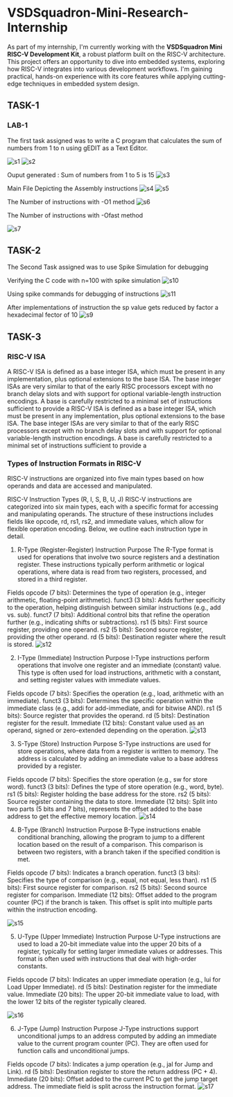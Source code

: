 # VSDSquadron-Mini-Research-Internship

As part of my internship, I'm currently working with the **VSDSquadron Mini RISC-V Development Kit**, a robust platform built on the RISC-V architecture. This project offers an opportunity to dive into embedded systems, exploring how RISC-V integrates into various development workflows. I'm gaining practical, hands-on experience with its core features while applying cutting-edge techniques in embedded system design.

## TASK-1

### LAB-1

The first task assigned was to write a C program that calculates the sum of numbers from 1 to n using gEDIT as a Text Editor.

![s1](https://github.com/Arnav-12/VSDSquadron-Mini-Research-Internship/blob/main/s1.png)
![s2](https://github.com/Arnav-12/VSDSquadron-Mini-Research-Internship/blob/main/s2.png)

Ouput generated : Sum of numbers from 1 to 5 is 15
![s3](https://github.com/Arnav-12/VSDSquadron-Mini-Research-Internship/blob/main/s3.png)

Main File Depicting the Assembly instructions
![s4](https://github.com/Arnav-12/VSDSquadron-Mini-Research-Internship/blob/main/s4.png)
![s5](https://github.com/Arnav-12/VSDSquadron-Mini-Research-Internship/blob/main/s5.png)

The Number of instructions with -O1 method
![s6](https://github.com/Arnav-12/VSDSquadron-Mini-Research-Internship/blob/main/s6.png)

The Number of instructions with -Ofast method

![s7](https://github.com/Arnav-12/VSDSquadron-Mini-Research-Internship/blob/main/s7.png)

## TASK-2

The Second Task assigned was to use Spike Simulation for debugging

Verifying the C code with n=100 with spike simulation
![s10](https://github.com/Arnav-12/VSDSquadron-Mini-Research-Internship/blob/main/s10.png)

Using spike commands for debugging of instructions
![s11](https://github.com/Arnav-12/VSDSquadron-Mini-Research-Internship/blob/main/s11.png)

After implementations of instruction the sp value gets reduced by factor a hexadecimal fector of 10
![s9](https://github.com/Arnav-12/VSDSquadron-Mini-Research-Internship/blob/main/s9.png)

## TASK-3

### RISC-V ISA
A RISC-V ISA is defined as a base integer ISA, which must be present in any implementation, plus
optional extensions to the base ISA. The base integer ISAs are very similar to that of the early RISC
processors except with no branch delay slots and with support for optional variable-length instruction
encodings. A base is carefully restricted to a minimal set of instructions sufficient to provide a RISC-V ISA is defined as a base integer ISA, which must be present in any implementation, plus
optional extensions to the base ISA. The base integer ISAs are very similar to that of the early RISC
processors except with no branch delay slots and with support for optional variable-length instruction
encodings. A base is carefully restricted to a minimal set of instructions sufficient to provide a

### Types of Instruction Formats in RISC-V
RISC-V instructions are organized into five main types based on how operands and data are accessed and manipulated.

RISC-V Instruction Types (R, I, S, B, U, J)
RISC-V instructions are categorized into six main types, each with a specific format for accessing and manipulating operands. The structure of these instructions includes fields like opcode, rd, rs1, rs2, and immediate values, which allow for flexible operation encoding. Below, we outline each instruction type in detail.

1. R-Type (Register-Register) Instruction
Purpose
The R-Type format is used for operations that involve two source registers and a destination register. These instructions typically perform arithmetic or logical operations, where data is read from two registers, processed, and stored in a third register.

Fields
opcode (7 bits): Determines the type of operation (e.g., integer arithmetic, floating-point arithmetic).
funct3 (3 bits): Adds further specificity to the operation, helping distinguish between similar instructions (e.g., add vs. sub).
funct7 (7 bits): Additional control bits that refine the operation further (e.g., indicating shifts or subtractions).
rs1 (5 bits): First source register, providing one operand.
rs2 (5 bits): Second source register, providing the other operand.
rd (5 bits): Destination register where the result is stored.
![s12](https://github.com/Arnav-12/VSDSquadron-Mini-Research-Internship/blob/main/s10.png)

2. I-Type (Immediate) Instruction
Purpose
I-Type instructions perform operations that involve one register and an immediate (constant) value. This type is often used for load instructions, arithmetic with a constant, and setting register values with immediate values.

Fields
opcode (7 bits): Specifies the operation (e.g., load, arithmetic with an immediate).
funct3 (3 bits): Determines the specific operation within the immediate class (e.g., addi for add-immediate, andi for bitwise AND).
rs1 (5 bits): Source register that provides the operand.
rd (5 bits): Destination register for the result.
Immediate (12 bits): Constant value used as an operand, signed or zero-extended depending on the operation.
![s13](https://github.com/Arnav-12/VSDSquadron-Mini-Research-Internship/blob/main/s11.png)

3. S-Type (Store) Instruction
Purpose
S-Type instructions are used for store operations, where data from a register is written to memory. The address is calculated by adding an immediate value to a base address provided by a register.

Fields
opcode (7 bits): Specifies the store operation (e.g., sw for store word).
funct3 (3 bits): Defines the type of store operation (e.g., word, byte).
rs1 (5 bits): Register holding the base address for the store.
rs2 (5 bits): Source register containing the data to store.
Immediate (12 bits): Split into two parts (5 bits and 7 bits), represents the offset added to the base address to get the effective memory location.
![s14](https://github.com/Arnav-12/VSDSquadron-Mini-Research-Internship/blob/main/s12.png)

4. B-Type (Branch) Instruction
Purpose
B-Type instructions enable conditional branching, allowing the program to jump to a different location based on the result of a comparison. This comparison is between two registers, with a branch taken if the specified condition is met.

Fields
opcode (7 bits): Indicates a branch operation.
funct3 (3 bits): Specifies the type of comparison (e.g., equal, not equal, less than).
rs1 (5 bits): First source register for comparison.
rs2 (5 bits): Second source register for comparison.
Immediate (12 bits): Offset added to the program counter (PC) if the branch is taken. This offset is split into multiple parts within the instruction encoding.

![s15](https://github.com/Arnav-12/VSDSquadron-Mini-Research-Internship/blob/main/s13.png)

5. U-Type (Upper Immediate) Instruction
Purpose
U-Type instructions are used to load a 20-bit immediate value into the upper 20 bits of a register, typically for setting larger immediate values or addresses. This format is often used with instructions that deal with high-order constants.

Fields
opcode (7 bits): Indicates an upper immediate operation (e.g., lui for Load Upper Immediate).
rd (5 bits): Destination register for the immediate value.
Immediate (20 bits): The upper 20-bit immediate value to load, with the lower 12 bits of the register typically cleared.

![s16](https://github.com/Arnav-12/VSDSquadron-Mini-Research-Internship/blob/main/s14.png)

6. J-Type (Jump) Instruction
Purpose
J-Type instructions support unconditional jumps to an address computed by adding an immediate value to the current program counter (PC). They are often used for function calls and unconditional jumps.

Fields
opcode (7 bits): Indicates a jump operation (e.g., jal for Jump and Link).
rd (5 bits): Destination register to store the return address (PC + 4).
Immediate (20 bits): Offset added to the current PC to get the jump target address. The immediate field is split across the instruction format.
![s17](https://github.com/Arnav-12/VSDSquadron-Mini-Research-Internship/blob/main/s15.png)


